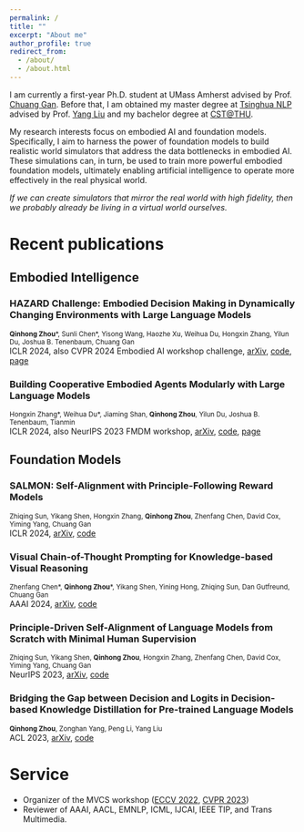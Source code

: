 ```yaml
---
permalink: /
title: ""
excerpt: "About me"
author_profile: true
redirect_from: 
  - /about/
  - /about.html
---
```


I am currently a first-year Ph.D. student at UMass Amherst advised by Prof. [Chuang Gan](https://people.csail.mit.edu/ganchuang/). Before that, I am obtained my master degree at [Tsinghua NLP](http://nlp.csai.tsinghua.edu.cn/) advised by Prof. [Yang Liu](http://nlp.csai.tsinghua.edu.cn/~ly/) and my bachelor degree at [CST@THU](https://www.cs.tsinghua.edu.cn/csen/).

My research interests focus on embodied AI and foundation models. Specifically, I aim to harness the power of foundation models to build realistic world simulators that address the data bottlenecks in embodied AI. These simulations can, in turn, be used to train more powerful embodied foundation models, ultimately enabling artificial intelligence to operate more effectively in the real physical world.

*If we can create simulators that mirror the real world with high fidelity, then we probably already be living in a virtual world ourselves.*

Recent publications
======

## Embodied Intelligence

### HAZARD Challenge: Embodied Decision Making in Dynamically Changing Environments with Large Language Models
<sub>**Qinhong Zhou**\*, Sunli Chen\*, Yisong Wang, Haozhe Xu, Weihua Du, Hongxin Zhang, Yilun Du, Joshua B. Tenenbaum, Chuang Gan</sub>  
ICLR 2024, also CVPR 2024 Embodied AI workshop challenge, [arXiv](https://arxiv.org/abs/2401.12975), [code](https://github.com/UMass-Foundation-Model/HAZARD), [page](https://vis-www.cs.umass.edu/hazard/)

### Building Cooperative Embodied Agents Modularly with Large Language Models
<sub>Hongxin Zhang*, Weihua Du*, Jiaming Shan, **Qinhong Zhou**, Yilun Du, Joshua B. Tenenbaum, Tianmin</sub>  
ICLR 2024, also NeurIPS 2023 FMDM workshop, [arXiv](https://arxiv.org/abs/2307.02485), [code](https://github.com/UMass-Foundation-Model/Co-LLM-Agents/), [page](https://vis-www.cs.umass.edu/Co-LLM-Agents/)

## Foundation Models

### SALMON: Self-Alignment with Principle-Following Reward Models
<sub>Zhiqing Sun, Yikang Shen, Hongxin Zhang, **Qinhong Zhou**, Zhenfang Chen, David Cox, Yiming Yang, Chuang Gan</sub>  
ICLR 2024, [arXiv](https://arxiv.org/abs/2310.05910), [code](https://github.com/IBM/SALMON)

### Visual Chain-of-Thought Prompting for Knowledge-based Visual Reasoning
<sub>Zhenfang Chen\*, **Qinhong Zhou**\*, Yikang Shen, Yining Hong, Zhiqing Sun, Dan Gutfreund, Chuang Gan</sub>  
AAAI 2024, [arXiv](https://arxiv.org/abs/2301.05226), [code](https://github.com/UMass-Foundation-Model/VisualCoT)

### Principle-Driven Self-Alignment of Language Models from Scratch with Minimal Human Supervision
<sub>Zhiqing Sun, Yikang Shen, **Qinhong Zhou**, Hongxin Zhang, Zhenfang Chen, David Cox, Yiming Yang, Chuang Gan</sub>  
NeurIPS 2023, [arXiv](https://arxiv.org/abs/2305.03047), [code](https://github.com/IBM/Dromedary)

### Bridging the Gap between Decision and Logits in Decision-based Knowledge Distillation for Pre-trained Language Models
<sub>**Qinhong Zhou**, Zonghan Yang, Peng Li, Yang Liu</sub>  
ACL 2023, [arXiv](https://arxiv.org/abs/2306.08909), [code](https://github.com/THUNLP-MT/DBKD-PLM)



Service
======
* Organizer of the MVCS workshop ([ECCV 2022](https://mvcs-workshop.github.io/schedule.html), [CVPR 2023](https://mvcs-workshop.github.io/))
* Reviewer of AAAI, AACL, EMNLP, ICML, IJCAI, IEEE TIP, and Trans Multimedia.

<!-- Honors
======
* Scholarship of Overall Excellence, Tsinghua University, 2017
* Scholarship of Academic Excellence, Tsinghua University, 2017
* Excellent Graduate (Bachelor), Department of Computer Science and Technology, Tsinghua University, 2020 -->
